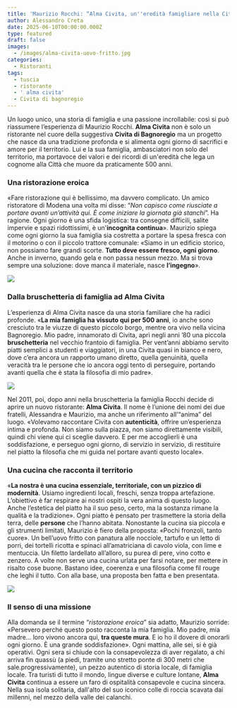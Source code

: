 ```yaml
---
title: 'Maurizio Rocchi: “Alma Civita, un''eredità famigliare nella Città che Muore"'
author: Alessandro Creta
date: 2025-06-10T00:00:00.000Z
type: featured
draft: false
images:
  - /images/alma-civita-uovo-fritto.jpg
categories:
  - Ristoranti
tags:
  - tuscia
  - ristorante
  - ' alma civita'
  - Civita di bagnoregio
---
```


Un luogo unico, una storia di famiglia e una passione incrollabile: così si può riassumere l’esperienza di Maurizio Rocchi. **Alma Civita** non è solo un ristorante nel cuore della suggestiva **Civita di Bagnoregio** ma un progetto che nasce da una tradizione profonda e si alimenta ogni giorno di sacrifici e amore per il territorio. Lui e la sua famiglia, ambasciatori non solo del territorio, ma portavoce dei valori e dei ricordi di un'eredità che lega un cognome alla Città che muore da praticamente 500 anni.

### Una ristorazione eroica

«Fare ristorazione qui è bellissimo, ma davvero complicato. Un amico ristoratore di Modena una volta mi disse: “*Non capisco come riusciate a portare avanti un’attività qui. È come iniziare la giornata già stanchi*”. Ha ragione. Ogni giorno è una sfida logistica: tra consegne difficili, salite impervie e spazi ridottissimi, è un'**incognita continua**». Maurizio spiega come ogni giorno la sua famiglia sia costretta a portare la spesa fresca con il motorino o con il piccolo trattore comunale: «Siamo in un edificio storico, non possiamo fare grandi scorte. **Tutto deve essere fresco, ogni giorno**. Anche in inverno, quando gela e non passa nessun mezzo. Ma si trova sempre una soluzione: dove manca il materiale, nasce **l’ingegno**».

![](/images/alma-civita-ristorazione-bagnoregio.jpg)

### Dalla bruschetteria di famiglia ad Alma Civita

L’esperienza di Alma Civita nasce da una storia familiare che ha radici profonde. «**La mia famiglia ha vissuto qui per 500 anni**, io anche sono cresciuto tra le viuzze di questo piccolo borgo, mentre ora vivo nella vicina Bagnoregio. Mio padre, innamorato di Civita, aprì negli anni ’80 una piccola **bruschetteria** nel vecchio frantoio di famiglia. Per vent’anni abbiamo servito piatti semplici a studenti e viaggiatori, in una Civita quasi in bianco e nero, dove c’era ancora un rapporto umano diretto, quella genuinità, quella veracità tra le persone che io ancora oggi tento di perseguire, portando avanti quella che è stata la filosofia di mio padre».

![](/images/alma-civita-sala-sotterranea.jpg)

Nel 2011, poi, dopo anni nella bruschetteria la famiglia Rocchi decide di aprire un nuovo ristorante: **Alma Civita**. Il nome è l’unione dei nomi dei due fratelli, Alessandra e Maurizio, ma anche un riferimento all’“anima” del luogo. «Volevamo raccontare Civita con **autenticità**, offrire un’esperienza intima e profonda. Non siamo sulla piazza, non siamo direttamente visibili, quindi chi viene qui ci sceglie davvero. E per me accoglierli è una soddisfazione, e perseguo ogni giorno, di servizio in servizio, di restituire nel piatto la filosofia che mi guida nel portare avanti questo locale».

### Una cucina che racconta il territorio

«**La nostra è una cucina essenziale, territoriale, con un pizzico di modernità**. Usiamo ingredienti locali, freschi, senza troppa artefazione. L’obiettivo è far respirare ai nostri ospiti la vera anima di questo luogo. Anche l’estetica del piatto ha il suo peso, certo, ma la sostanza rimane la qualità e la tradizione». Ogni piatto è pensato per trasmettere la storia della terra, delle **persone** che l’hanno abitata. Nonostante la cucina sia piccola e gli strumenti limitati, Maurizio è fiero della proposta: «Pochi fronzoli, tanto cuore». Un bell’uovo fritto con panatura alle nocciole, tartufo e un letto di porri, dei tortelli ricotta e spinaci all’amatriciana di cavolo viola, con lime e mentuccia. Un filetto lardellato all’alloro, su purea di pere, vino cotto e zenzero. A volte non serve una cucina urlata per farsi notare, per mettere in risalto cose buone. Bastano idee, coerenza e una filosofia come fil rouge che leghi il tutto. Con alla base, una proposta ben fatta e ben presentata.

![](/images/alma-civita-filetto-lardellato.jpg)

### Il senso di una missione

Alla domanda se il termine *“ristorazione eroica*” sia adatto, Maurizio sorride: «Persevero perché questo posto racconta la mia famiglia. Mio padre, mia madre… loro vivono ancora qui, **tra queste mura**. E io ho il dovere di onorarli ogni giorno. È una grande soddisfazione». Ogni mattina, alle sei, si è già operativi. Ogni sera si chiude con la consapevolezza di aver regalato, a chi arriva fin quassù (a piedi, tramite uno stretto ponte di 300 metri che sale.progressivamente), un pezzo autentico di storia locale, di famiglia locale. Tra turisti di tutto il mondo, lingue diverse e culture lontane, **Alma Civita** continua a essere un faro di ospitalità consapevole e cucina sincera. Nella sua isola solitaria, dall'alto del suo iconico colle di roccia scavata dai millenni, nel mezzo della valle dei calanchi.
